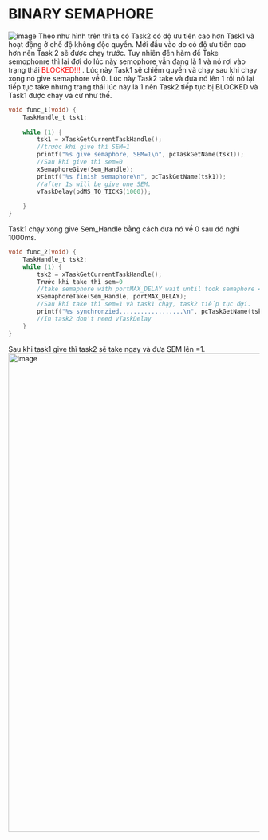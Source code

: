 # BINARY SEMAPHORE
![image](https://github.com/VTV02/FreeRTOS/assets/93756924/738d5bab-4c90-4592-a8fe-087575f7b576)
Theo như hình trên thì ta có Task2 có độ ưu tiên cao hơn Task1 và hoạt động ở chế độ không độc quyền. Mới đầu vào do có độ ưu tiên cao hơn nên Task 2 sẽ được chạy trước. Tuy nhiên đến hàm để Take semophonre thì lại đợi do lúc này semophore vẫn đang là 1 và nó rơi vào trạng thái <span style="color: red;">BLOCKED!!!</span>
. Lúc này Task1 sẽ chiếm quyền và chạy sau khi chạy xong nó give semaphore về 0. Lúc này Task2 take và đưa nó lên 1 rồi nó lại tiếp tục take nhưng trạng thái lúc này là 1 nên Task2 tiếp tục bị BLOCKED và Task1 được chạy và cứ như thế.


````c
void func_1(void) {
	TaskHandle_t tsk1;
	
	while (1) {
		tsk1 = xTaskGetCurrentTaskHandle();
		//trước khi give thì SEM=1
		printf("%s give semaphore, SEM=1\n", pcTaskGetName(tsk1));
		//Sau khi give thì sem=0
		xSemaphoreGive(Sem_Handle);
		printf("%s finish semaphore\n", pcTaskGetName(tsk1));
		//after 1s will be give one SEM.
		vTaskDelay(pdMS_TO_TICKS(1000));
		
	}
}
````
Task1 chạy xong give Sem_Handle bằng cách đưa nó về 0 sau đó nghỉ 1000ms.
````c
void func_2(void) {
	TaskHandle_t tsk2;
	while (1) {
		tsk2 = xTaskGetCurrentTaskHandle();
		Trước khi take thì sem=0
		//take semaphore with portMAX_DELAY wait until took semaphore <=>BLOCKED!!! If task2 not take 
		xSemaphoreTake(Sem_Handle, portMAX_DELAY);
		//Sau khi take thì sem=1 và task1 chạy, task2 tiếp tục đợi.
		printf("%s synchronzied..................\n", pcTaskGetName(tsk2));
		//In task2 don't need vTaskDelay 
	}
}
````
Sau khi task1 give thì task2 sẽ take ngay và đưa SEM lên =1. 
<img width="960" alt="image" src="https://github.com/VTV02/FreeRTOS/assets/93756924/c7184dd8-e81d-465a-aa9f-691d12443c9e">
